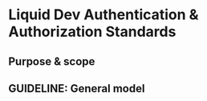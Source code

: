 # Liquid Dev Authentication & Authorization Standards

## Purpose & scope

## GUIDELINE: General model
